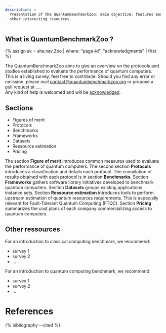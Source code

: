 ```yaml
---
description: >
  Presentation of the QuantumBenchmarkZoo: main objective, features and 
  other interesting resources.
---
```


## What is QuantumBenchmarkZoo ?
{% assign ak = site.nav.Zoo | where: "page-id", "acknowledgments" | first %}

The QuantumBenchmarkZoo aims to give an overview on the protocols and studies established to evaluate the performance of quantum computers. This is a living survey, feel free to <a>contribute</a>. Should you find any error or omission, please mail <a>contact@quantumbenchmarkzoo.org</a> or propose a pull request at <a>….</a>. \
Any kind of help is welcomed and will be <a href="{{ ak.url | prepend: site.baseurl }}">acknowledged</a>.

## Sections

- Figures of merit
- Protocols
- Benchmarks
- Frameworks
- Datasets
- Ressource estimation
- Pricing

The section **Figure of merit** introduces common measures used to evaluate the performance of quantum computers. The second section **Protocols** introduces a classification and details each protocol. The compilation of results obtained with each protocol is in section **Benchmarks**. Section **Frameworks** gathers software library initiatives developed to benchmark quantum computers. Section **Datasets** groups existing applications instance sets. Section **Ressource estimation** introduces tools to perform upstream estimation of quantum resources requirements. This is especially relevant for Fault-Tolerant Quantum Computing (FTQC). Section **Pricing** summarizes the cost plans of each company commercializing access to quantum computers.

## Other ressources

For an introduction to classical computing benchmark, we recommend:
- survey 1
- survey 2
- ...

For an introduction to quantum computing benchmark, we recommend:
- survey 1
- survey 2
- ...

# References
{% bibliography --cited %}
